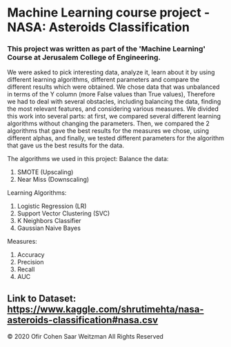 # Machine Learning course project - NASA: Asteroids Classification

### This project was written as part of the 'Machine Learning' Course at Jerusalem College of Engineering.

We were asked to pick interesting data, analyze it, learn about it by using different learning algorithms, different parameters and compare the different results which were obtained. We chose data that was unbalanced in terms of the Y column (more False values than True values), Therefore we had to deal with several obstacles, including balancing the data, finding the most relevant features, and considering various measures.
We divided this work into several parts: at first, we compared several different learning algorithms without changing the parameters. Then, we compared the 2 algorithms that gave the best results for the measures we chose, using different alphas, and finally, we tested different parameters for the algorithm that gave us the best results for the data.

The algorithms we used in this project:
Balance the data:
1. SMOTE (Upscaling)
2. Near Miss (Downscaling)

Learning Algorithms:
1. Logistic Regression (LR)
2. Support Vector Clustering (SVC)
3. K Neighbors Classifier
4. Gaussian Naive Bayes

Measures:
1. Accuracy
2. Precision
3. Recall
4. AUC


## Link to Dataset: https://www.kaggle.com/shrutimehta/nasa-asteroids-classification#nasa.csv

© 2020 Ofir Cohen Saar Weitzman All Rights Reserved
